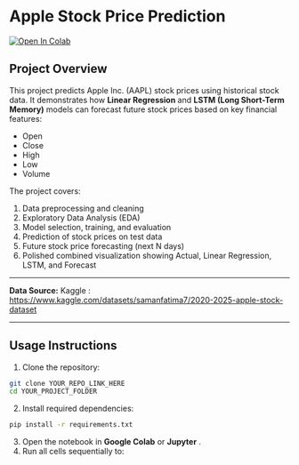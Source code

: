 # Apple Stock Price Prediction

[![Open In Colab](https://colab.research.google.com/assets/colab-badge.svg)](YOUR_COLAB_LINK_HERE)

## Project Overview

This project predicts Apple Inc. (AAPL) stock prices using historical stock data. It demonstrates how **Linear Regression** and **LSTM (Long Short-Term Memory)** models can forecast future stock prices based on key financial features:

- Open  
- Close  
- High  
- Low  
- Volume  

The project covers:

1. Data preprocessing and cleaning  
2. Exploratory Data Analysis (EDA)  
3. Model selection, training, and evaluation  
4. Prediction of stock prices on test data  
5. Future stock price forecasting (next N days)  
6. Polished combined visualization showing Actual, Linear Regression, LSTM, and Forecast  

---  

**Data Source:** Kaggle : https://www.kaggle.com/datasets/samanfatima7/2020-2025-apple-stock-dataset

---

## Usage Instructions

1. Clone the repository:

```bash
git clone YOUR_REPO_LINK_HERE
cd YOUR_PROJECT_FOLDER
````

2. Install required dependencies:

```bash
pip install -r requirements.txt
```

3. Open the notebook in **Google Colab** or **Jupyter** .
4. Run all cells sequentially to:

